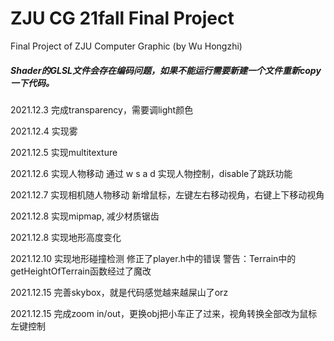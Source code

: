 # ZJU CG 21fall Final Project
Final Project of ZJU Computer Graphic (by Wu Hongzhi)

##### Shader的GLSL文件会存在编码问题，如果不能运行需要新建一个文件重新copy一下代码。

2021.12.3 完成transparency，需要调light颜色

2021.12.4 实现雾

2021.12.5 实现multitexture

2021.12.6 实现人物移动
通过 w s a d 实现人物控制，disable了跳跃功能

2021.12.7 实现相机随人物移动
新增鼠标，左键左右移动视角，右键上下移动视角

2021.12.8 实现mipmap, 减少材质锯齿

2021.12.8 实现地形高度变化

2021.12.10 实现地形碰撞检测
修正了player.h中的错误
警告：Terrain中的getHeightOfTerrain函数经过了魔改

2021.12.15 完善skybox，就是代码感觉越来越屎山了orz

2021.12.15 完成zoom in/out，更换obj把小车正了过来，视角转换全部改为鼠标左键控制
